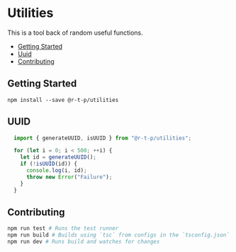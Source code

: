 # Utilities

This is a tool back of random useful functions.

- [Getting Started](#getting-started)
- [Uuid](#uuid)
- [Contributing](#contributing)

## Getting Started

`npm install --save @r-t-p/utilities`

## UUID

```typescript
  import { generateUUID, isUUID } from "@r-t-p/utilities";

  for (let i = 0; i < 500; ++i) {
    let id = generateUUID();
    if (!isUUID(id)) {
      console.log(i, id);
      throw new Error("Failure");
    }
  }
```

## Contributing

```bash
npm run test # Runs the test runner
npm run build # Builds using `tsc` from configs in the `tsconfig.json`
npm run dev # Runs build and watches for changes
```

